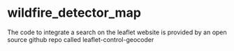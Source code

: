 # wildfire_detector_map






The code to integrate a search on the leaflet website is provided by an open source github repo called leaflet-control-geocoder